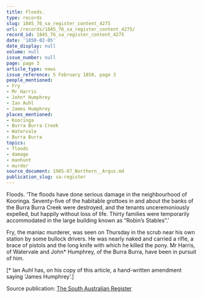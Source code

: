```yaml
---
title: Floods.
type: records
slug: 1845_76_sa_register_content_4275
url: /records/1845_76_sa_register_content_4275/
record_id: 1845_76_sa_register_content_4275
date: '1850-02-05'
date_display: null
volume: null
issue_number: null
page: page 3
article_type: news
issue_reference: 5 February 1850, page 3
people_mentioned:
- Fry
- Mr Harris
- John* Humphrey
- Ian Auhl
- James Humphrey
places_mentioned:
- Kooringa
- Burra Burra Creek
- Watervale
- Burra Burra
topics:
- floods
- damage
- manhunt
- murder
source_document: 1985-87_Northern__Argus.md
publication_slug: sa-register
---
```


Floods.  ‘The floods have done serious damage in the neighbourhood of Kooringa.  Seventy-five of the habitable grottoes in and about the banks of the Burra Burra Creek were destroyed, and the tenants unceremoniously expelled, but happily without loss of life.  Thirty families were temporarily accommodated in the large building known as “Robin’s Stables”.’

Fry, the maniac murderer, was seen on Thursday in the scrub near his own station by some bullock drivers.  He was nearly naked and carried a rifle, a brace of pistols and the long knife with which he killed the pony.  Mr Harris, of Watervale and John* Humphrey, of the Burra Burra, have been in pursuit of him.

[* Ian Auhl has, on his copy of this article, a hand-written amendment saying ‘James Humphrey’.]

Source publication: [The South Australian Register](/publications/sa-register/)
